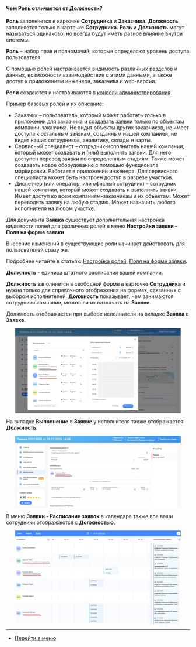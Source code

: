 #### Чем Роль отличается от Должности?

<p><strong>Роль</strong> заполняется в карточке <strong>Сотрудника</strong> и <strong>Заказчика</strong>. <strong>Должность</strong> заполняется только в карточке <strong>Сотрудника</strong>. <strong>Роль</strong> и
    <strong>Должность</strong> могут называться одинаково, но всегда будут иметь разное
    влияние внутри системы.</p>
<p><strong>Роль</strong> – набор прав и полномочий, которые определяют уровень доступа пользователя.</p>
<p>С помощью ролей настраивается видимость различных разделов и данных, возможности взаимодействия с этими данными, а
    также доступ к приложениям инженера, заказчика и web-версии.</p>
<p><strong>Роли</strong> создаются и настраиваются в <a href="https://wiki.hubex.ru/docs/FAQ/RU/admin/HowToEnterTheAdmin.html">консоли
    администрирования</a>.</p>
<p>Пример базовых ролей и их описание:
<ul>
    <li>Заказчик – пользователь, который может работать только в приложении для заказчика и создавать заявки только по
        объектам компании-заказчика. Не видит объекты других заказчиков, не имеет доступа к остальным заявкам, созданным
        нашей компанией, не видит наших сотрудников, аналитику, склады и карты.
    </li>
    <li>Сервисный специалист – сотрудник-исполнитель нашей компании, который может создавать и (или) выполнять заявки.
        Для
        него доступен перевод заявки по определенным стадиям. Также может создавать новое оборудование с помощью
        функционала
        маркировки. Работает в приложении инженера. Для сервисного специалиста может быть настроен доступ в разрезе
        участков.
    </li>
    <li>Диспетчер (или оператор, или офисный сотрудник) – сотрудник нашей компании, который может создавать и выполнять
        заявки. Имеет доступ ко всем компаниям-заказчикам и их объектам. Может переводить заявку на любую стадию. Может
        назначить любого исполнителя на любом участке.
    </li>
</ul>
<p>Для документа <strong>Заявка</strong> существует дополнительная настройка видимости полей для различных ролей в меню <strong>Настройки заявки
    – Поля на форме заявки</strong>.</p>
<p>Внесение изменений в существующие роли начинает действовать для пользователей сразу же.</p>
<p>Подробнее читайте в статьях: <a href="https://wiki.hubex.ru/docs/FAQ/RU/admin/Roles.html">Настройка ролей</a>, <a
        href="https://wiki.hubex.ru/docs/FAQ/RU/admin/ElementsOfInterface.html">Поля на форме заявки</a>.</p>

<p></p>
<p><strong>Должность</strong> - единица штатного расписания вашей компании.</p>
<p><strong>Должность</strong> заполняется в свободной форме в карточке <strong>Сотрудника</strong> и нужна только для справочного отображения на формах,
    связанных с выбором исполнителей. <strong>Должность</strong> показывает, чем занимаются сотрудники компании, можно ли их назначать на <strong>Заявки</strong>.</p>
<p>Должность отображается при выборе исполнителя на вкладке <strong>Заявка</strong> в <strong>Заявке</strong>. </p>
<div>
    <img style="margin: 0 auto; display: block; max-width: 90%;"
         src="/attachments/images/FAQ/USER/RoleVSPosition/Choice.jpg"/>
</div>
<p>На вкладке <strong>Выполнение</strong> в <strong>Заявке</strong> у исполнителя также отображается <strong>Должность</strong>.</p>
<div>
    <img style="margin: 0 auto; display: block; max-width: 90%;"
         src="/attachments/images/FAQ/USER/RoleVSPosition/Works.jpg"/>
</div>
<p>В меню <strong>Заявки - Расписание заявок</strong> в календаре также все ваши сотрудники отображаются с <strong>Должностью</strong>.</p>
<div>
    <img style="margin: 0 auto; display: block; max-width: 90%;"
         src="/attachments/images/FAQ/USER/RoleVSPosition/Calendar.jpg"/>
</div>

____
- [Перейти в меню](http://wiki.hubex.ru)
